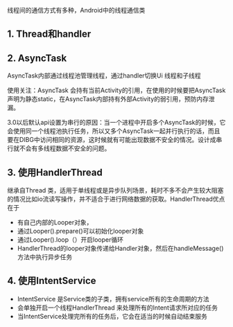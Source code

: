线程间的通信方式有多种，Android中的线程通信类

## 1. Thread和handler

## 2. AsyncTask

AsyncTask内部通过线程池管理线程，通过handler切换Ui 线程和子线程

使用关注：AsyncTask 会持有当前Activity的引用，在使用的时候要把AsyncTask声明为静态static，在AsyncTask内部持有外部Activity的弱引用，预防内存泄漏。

3.0以后默认api设置为串行的原因：当一个进程中开启多个AsyncTask的时候，它会使用同一个线程池执行任务，所以又多个AsyncTask一起并行执行的话，而且要在DIBG中访问相同的资源，这时候就有可能出现数据不安全的情况。设计成串行就不会有多线程数据不安全的问题。

## 3. 使用HandlerThread

继承自Thread 类，适用于单线程或是异步队列场景，耗时不多不会产生较大阻塞的情况比如io流读写操作，并不适合于进行网络数据的获取。HandlerThread优点在于

- 有自己内部的Looper对象，
- 通过Looper().prepare()可以初始化looper对象
- 通过Looper().loop（）开启looper循环
- HandlerThread的looper对象传递给Handler对象，然后在handleMessage()方法中执行异步任务

## 4. 使用IntentService

- IntentService 是Service类的子类，拥有service所有的生命周期的方法
- 会单独开启一个线程HandlerThread 来处理所有的Intent请求所对应的任务
- 当IntentService处理完所有的任务后，它会在适当的时候自动结束服务

